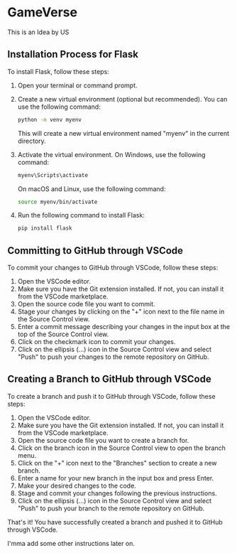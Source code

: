 # GameVerse

This is an Idea by US

## Installation Process for Flask

To install Flask, follow these steps:

1. Open your terminal or command prompt.
2. Create a new virtual environment (optional but recommended). You can use the following command:

    ```bash
    python -m venv myenv
    ```

    This will create a new virtual environment named "myenv" in the current directory.

3. Activate the virtual environment. On Windows, use the following command:

    ```bash
    myenv\Scripts\activate
    ```

    On macOS and Linux, use the following command:

    ```bash
    source myenv/bin/activate
    ```

4. Run the following command to install Flask:

    ```bash
    pip install flask
    ```

## Committing to GitHub through VSCode

To commit your changes to GitHub through VSCode, follow these steps:

1. Open the VSCode editor.
2. Make sure you have the Git extension installed. If not, you can install it from the VSCode marketplace.
3. Open the source code file you want to commit.
4. Stage your changes by clicking on the "+" icon next to the file name in the Source Control view.
5. Enter a commit message describing your changes in the input box at the top of the Source Control view.
6. Click on the checkmark icon to commit your changes.
7. Click on the ellipsis (...) icon in the Source Control view and select "Push" to push your changes to the remote repository on GitHub.

## Creating a Branch to GitHub through VSCode

To create a branch and push it to GitHub through VSCode, follow these steps:

1. Open the VSCode editor.
2. Make sure you have the Git extension installed. If not, you can install it from the VSCode marketplace.
3. Open the source code file you want to create a branch for.
4. Click on the branch icon in the Source Control view to open the branch menu.
5. Click on the "+" icon next to the "Branches" section to create a new branch.
6. Enter a name for your new branch in the input box and press Enter.
7. Make your desired changes to the code.
8. Stage and commit your changes following the previous instructions.
9. Click on the ellipsis (...) icon in the Source Control view and select "Push" to push your branch to the remote repository on GitHub.

That's it! You have successfully created a branch and pushed it to GitHub through VSCode.

I'mma add some other instructions later on.
